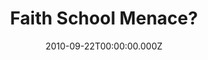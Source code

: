 ---
title: "Faith School Menace?"
year: 2010
date: 2010-09-22T00:00:00.000Z
permalink: /almanac/movie/2010-09-22-faith-school-menance/index.html
tmdbid: 849425
---
